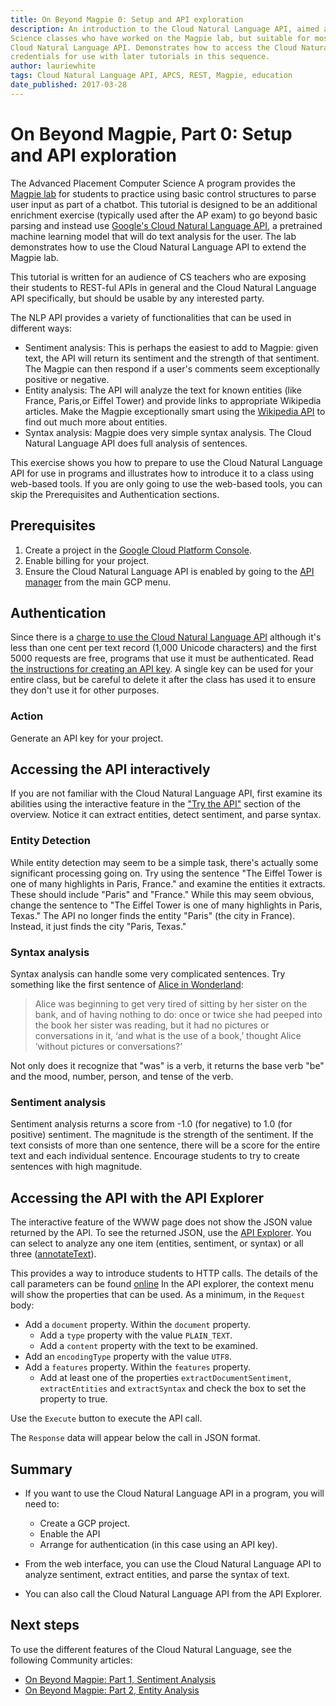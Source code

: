 ```yaml
---
title: On Beyond Magpie 0: Setup and API exploration
description: An introduction to the Cloud Natural Language API, aimed at Advanced Placement Computer
Science classes who have worked on the Magpie lab, but suitable for most people starting with the
Cloud Natural Language API. Demonstrates how to access the Cloud Natural Language API interatively and create 
credentials for use with later tutorials in this sequence.
author: lauriewhite
tags: Cloud Natural Language API, APCS, REST, Magpie, education
date_published: 2017-03-28
---
```

# On Beyond Magpie, Part 0: Setup and API exploration

The Advanced Placement Computer Science A program provides 
the [Magpie lab](http://media.collegeboard.com/digitalServices/pdf/ap/ap-compscia-magpie-lab-student-guide.pdf) for students to practice using basic control structures to parse user input as part of a chatbot. This tutorial is designed to be an additional enrichment exercise (typically used after the AP exam) to go beyond  basic parsing and instead use [Google's Cloud Natural Language API][nlp], a pretrained machine learning model that will do text analysis for the user. The lab demonstrates how to use the Cloud Natural Language API to extend the Magpie lab.

This tutorial is written for an audience of CS teachers who are exposing their students to REST-ful APIs in general and the Cloud Natural Language API specifically, but should be usable by any interested party.

The NLP API provides a variety of functionalities that can be used in different ways:

* Sentiment analysis:  This is perhaps the easiest to add to Magpie: given text, the API will return its sentiment and the strength of that sentiment. The Magpie can then respond if a user's comments seem exceptionally positive or negative.
* Entity analysis: The API will analyze the text for known entities (like France, Paris,or Eiffel Tower) and provide links to appropriate Wikipedia articles. Make the Magpie exceptionally smart using the [Wikipedia API](https://www.mediawiki.org/wiki/API:Main_page) to find out much more about entities.
* Syntax analysis: Magpie does very simple syntax analysis. The Cloud Natural Language API does full analysis of sentences. 

This exercise shows you how to prepare to use the Cloud Natural Language API for use in programs and illustrates how to introduce it to a class using web-based tools. If you are only going to use the web-based tools, you can skip the Prerequisites and Authentication sections.


## Prerequisites

1. Create a project in the [Google Cloud Platform Console][console].
1. Enable billing for your project.
1. Ensure the Cloud Natural Language API is enabled by going to the [API manager][manager] from
the main GCP menu.

## Authentication

Since there is a [charge to use the Cloud Natural Language API][pricing] although it's less
than one cent per text record (1,000 Unicode characters) and the first 5000 requests are free, programs that use
it must be authenticated. Read [the instructions for creating an API key][auth]. A single key can be used for your entire class, but be careful to delete it after the class has used it to ensure they don't use it for other purposes.


### Action

Generate an API key for your project.

## Accessing the API interactively 

If you are not familiar with the Cloud Natural Language API, first examine its abilities using the interactive feature in the ["Try the API"][nlp] section of the overview. Notice it can extract entities, detect sentiment, and parse syntax.

### Entity Detection

While entity detection may seem to be a simple task, there's actually some significant processing going on. Try using the sentence "The Eiffel Tower is one of many highlights in Paris, France." and examine the entities it extracts. These should include "Paris" and "France." While this may seem obvious, change the sentence to "The Eiffel Tower is one of many highlights in Paris, Texas." The API no longer finds the entity "Paris" (the city in France). Instead, it just finds the city "Paris, Texas."

### Syntax analysis
Syntax analysis can handle some very complicated sentences. Try something like the first sentence of [Alice in Wonderland][alice]:
>Alice was beginning to get very tired of sitting by her sister on the bank, and of having nothing to do: once or twice she had peeped into the book her sister was reading, but it had no pictures or conversations in it, ‘and what is the use of a book,’ thought Alice ‘without pictures or conversations?’

Not only does it recognize that "was" is a verb, it returns the base verb "be" and the mood, number, person, and tense of the verb.

### Sentiment analysis
Sentiment analysis returns a score from -1.0 (for negative) to 1.0 (for positive) sentiment. The magnitude is the strength of the sentiment. If the text consists of more than one sentence, there will be a score for the entire text and each individual sentence. Encourage students to try to create sentences with high magnitude. 

## Accessing the API with the API Explorer

The interactive feature of the WWW page does not show the JSON value returned by the API. To see the returned JSON, use the [API Explorer][explorer]. You can select to analyze any one item (entities, sentiment, or syntax) or all three ([annotateText][annotate]). 

This provides a way to introduce students to HTTP calls. The details of the call parameters can be found [online][annotateapi]
In the API explorer, the context menu will show the properties that can be used. As a minimum, in the `Request` body:

* Add a `document` property. Within the `document` property. 
  * Add a `type` property with the value  `PLAIN_TEXT`.
  * Add a `content` property with the text to be examined.
* Add an `encodingType` property with the value `UTF8`.
* Add a `features` property. Within the `features` property.
  * Add at least one of the properties `extractDocumentSentiment`, `extractEntities` and `extractSyntax` and check the box to set the property to true.

Use the `Execute` button to execute the API call.

The `Response` data will appear below the call in JSON format.

## Summary

* If you want to use the Cloud Natural Language API in a program, you will need to:

  * Create a GCP project.
  * Enable the API
  * Arrange for authentication (in this case using an API key).

* From the web interface, you can use the Cloud Natural Language API to analyze sentiment, extract entities, and parse the syntax of text.
* You can also call the Cloud Natural Language API from the API Explorer.

## Next steps 
To use the different features of the Cloud Natural Language, see the following Community articles:
* [On Beyond Magpie: Part 1, Sentiment Analysis][magpie1]
* [On Beyond Magpie: Part 2, Entity Analysis][magpie2]





[alice]:https://www.gutenberg.org/files/11/11-h/11-h.htm
[annotate]:https://apis-explorer.appspot.com/apis-explorer/#search/natural/language/v1/language.documents.annotateText
[annotateapi]:https://cloud.google.com/natural-language/docs/reference/rest/v1beta1/documents/annotateText
[auth]:https://cloud.google.com/natural-language/docs/common/auth
[console]:https://console.cloud.google.com/
[explorer]:https://apis-explorer.appspot.com/apis-explorer/#search/natural/language/v1/
[magpie1]:https://cloud.google.com/community/tutorials/on-beyond-magpie1
[magpie2]:https://cloud.google.com/community/tutorials/on-beyond-magpie2
[manager]:https://console.cloud.google.com/apis/
[nlp]:https://cloud.google.com/natural-language/
[pricing]: https://cloud.google.com/natural-language/pricing


